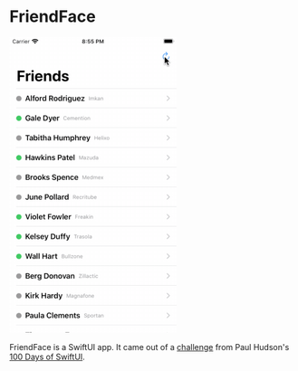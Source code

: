 # FriendFace

![Walkthrough GIF](resources/walkthrough.gif)

FriendFace is a SwiftUI app. It came out of a [challenge](https://www.hackingwithswift.com/100/swiftui/60) from Paul Hudson's [100 Days of SwiftUI](https://www.hackingwithswift.com/100/swiftui).
